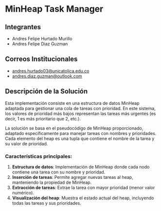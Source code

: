 # MinHeap Task Manager

## Integrantes
- Andres Felipe Hurtado Murillo
- Andres Felipe Diaz Guzman

## Correos Institucionales
- andres.hurtado03@unicatolica.edu.co
- andres.diaz.guzman@outlook.com

## Descripción de la Solución

Esta implementación consiste en una estructura de datos MinHeap adaptada para gestionar una cola de tareas con prioridad. En este sistema, los valores de prioridad más bajos representan las tareas más urgentes (es decir, 1 es más prioritario que 2, etc.).

La solución se basa en el pseudocódigo de MinHeap proporcionado, adaptado específicamente para manejar tareas con nombres y prioridades. Cada elemento del heap es una tupla que contiene el nombre de la tarea y su valor de prioridad.

### Características principales:

1. **Estructura de datos**: Implementación de MinHeap donde cada nodo contiene una tarea con su nombre y prioridad.
2. **Inserción de tareas**: Permite agregar nuevas tareas al heap, manteniendo la propiedad de MinHeap.
3. **Extracción de tareas**: Extrae la tarea con mayor prioridad (menor valor numérico).
4. **Visualización del heap**: Muestra el estado actual del heap, incluyendo todas las tareas y sus prioridades.
